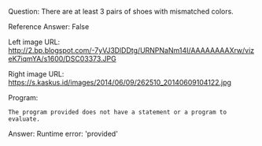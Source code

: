 Question: There are at least 3 pairs of shoes with mismatched colors.

Reference Answer: False

Left image URL: http://2.bp.blogspot.com/-7yVJ3DlDDtg/URNPNaNm14I/AAAAAAAAXrw/vizeK7iqmYA/s1600/DSC03373.JPG

Right image URL: https://s.kaskus.id/images/2014/06/09/262510_20140609104122.jpg

Program:

```
The program provided does not have a statement or a program to evaluate.
```
Answer: Runtime error: 'provided'

